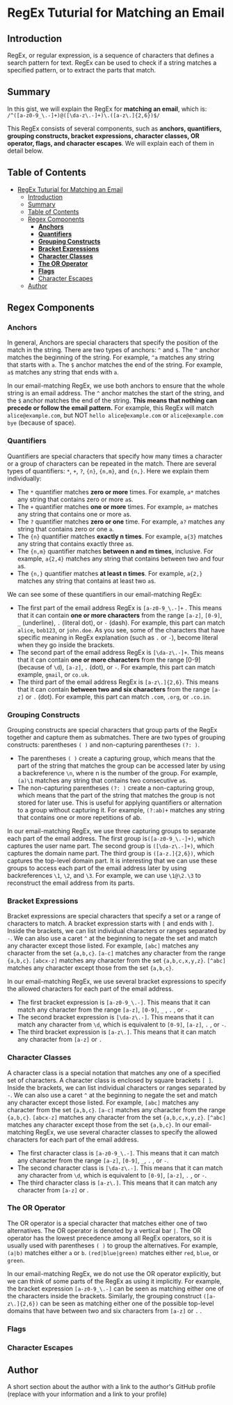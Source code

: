 # RegEx Tuturial for Matching an Email

## Introduction

RegEx, or regular expression, is a sequence of characters that defines a search pattern for text. RegEx can be used to check if a string matches a specified pattern, or to extract the parts that match.

## Summary

In this gist, we will explain the RegEx for **matching an email**, which is:
`/^([a-z0-9_\.-]+)@([\da-z\.-]+)\.([a-z\.]{2,6})$/`

This RegEx consists of several components, such as **anchors, quantifiers, grouping constructs, bracket expressions, character classes, OR operator, flags, and character escapes**. We will explain each of them in detail below.

## Table of Contents

- [RegEx Tuturial for Matching an Email](#regex-tuturial-for-matching-an-email)
  - [Introduction](#introduction)
  - [Summary](#summary)
  - [Table of Contents](#table-of-contents)
  - [Regex Components](#regex-components)
    - [**Anchors**](#anchors)
    - [**Quantifiers**](#quantifiers)
    - [**Grouping Constructs**](#grouping-constructs)
    - [**Bracket Expressions**](#bracket-expressions)
    - [**Character Classes**](#character-classes)
    - [**The OR Operator**](#the-or-operator)
    - [**Flags**](#flags)
    - [Character Escapes](#character-escapes)
  - [Author](#author)

## Regex Components

### **Anchors**

In general, Anchors are special characters that specify the position of the match in the string. There are two types of anchors: `^` and `$`. The `^` anchor matches the beginning of the string. For example, `^a` matches any string that starts with `a`. The `$` anchor matches the end of the string. For example, `a$` matches any string that ends with `a`.

In our email-matching RegEx, we use both anchors to ensure that the whole string is an email address. The `^` anchor matches the start of the string, and the `$` anchor matches the end of the string. **This means that nothing can precede or follow the email pattern.** For example, this RegEx will match `alice@example.com`, but NOT `hello alice@example.com` or `alice@example.com bye` (because of space).

### **Quantifiers**

Quantifiers are special characters that specify how many times a character or a group of characters can be repeated in the match. There are several types of quantifiers: `*`, `+`, `?`, `{n}`, `{n,m}`, and `{n,}`. Here we explain them individually:

- The `*` quantifier matches **zero or more** times. For example, `a*` matches any string that contains zero or more `a`s.
- The `+` quantifier matches **one or more** times. For example, `a+` matches any string that contains one or more `a`s.
- The `?` quantifier matches **zero or one** time. For example, `a?` matches any string that contains zero or one `a`.
- The `{n}` quantifier matches **exactly n times**. For example, `a{3}` matches any string that contains exactly three `a`s.
- The `{n,m}` quantifier matches **between n and m times**, inclusive. For example, `a{2,4}` matches any string that contains between two and four `a`s.
- The `{n,}` quantifier matches **at least n times**. For example, `a{2,}` matches any string that contains at least two `a`s.

We can see some of these quantifiers in our email-matching RegEx:

- The first part of the email address RegEx is `[a-z0-9_\.-]+` . This means that it can contain **one or more characters** from the range `[a-z]`, `[0-9]`, `_` (underline), `.` (literal dot), or `-` (dash). For example, this part can match `alice`, `bob123`, or `john.doe`. As you see, some of the characters that have specific meaning in RegEx explanation (such as `.` or `-`), become literal when they go inside the brackets.
- The second part of the email address RegEx is `[\da-z\.-]+`. This means that it can contain **one or more characters** from the range [0-9] (because of `\d`), `[a-z]`, `.` (dot), or `-`. For example, this part can match example, `gmail`, or `co.uk`.
- The third part of the email address RegEx is `[a-z\.]{2,6}`. This means that it can contain **between two and six characters** from the range `[a-z]` or `.` (dot). For example, this part can match `.com`, `.org`, or `.co.in`.

### **Grouping Constructs**

Grouping constructs are special characters that group parts of the RegEx together and capture them as submatches. There are two types of grouping constructs: parentheses `( )` and non-capturing parentheses `(?: )`.

- The parentheses `( )` create a capturing group, which means that the part of the string that matches the group can be accessed later by using a backreference `\n`, where n is the number of the group. For example, `(a)\1` matches any string that contains two consecutive `a`s.
- The non-capturing parentheses `(?: )` create a non-capturing group, which means that the part of the string that matches the group is not stored for later use. This is useful for applying quantifiers or alternation to a group without capturing it. For example, `(?:ab)+` matches any string that contains one or more repetitions of ab.

In our email-matching RegEx, we use three capturing groups to separate each part of the email address. The first group is`([a-z0-9_\.-]+)`, which captures the user name part. The second group is `([\da-z\.-]+)`, which captures the domain name part. The third group is `([a-z.]{2,6})`, which captures the top-level domain part. It is interesting that we can use these groups to access each part of the email address later by using backreferences `\1`, `\2`, and `\3`. For example, we can use `\1@\2.\3` to reconstruct the email address from its parts.

### **Bracket Expressions**

Bracket expressions are special characters that specify a set or a range of characters to match. A bracket expression starts with `[` and ends with `]`. Inside the brackets, we can list individual characters or ranges separated by `-`. We can also use a caret `^` at the beginning to negate the set and match any character except those listed.
For example, `[abc]` matches any character from the set `{a,b,c}`. `[a-c]` matches any character from the range `{a,b,c}`. `[abcx-z]` matches any character from the set `{a,b,c,x,y,z}`. `[^abc]` matches any character except those from the set `{a,b,c}`.

In our email-matching RegEx, we use several bracket expressions to specify the allowed characters for each part of the email address.

- The first bracket expression is `[a-z0-9_\.-]`. This means that it can match any character from the range `[a-z]`, `[0-9]`, `_` , `.` , or `-`.
- The second bracket expression is `[\da-z\.-]`. This means that it can match any character from `\d`, which is equivalent to `[0-9]`, `[a-z]`, `.` , or `-`.
- The third bracket expression is `[a-z\.]`. This means that it can match any character from `[a-z]` or `.`

### **Character Classes**

A character class is a special notation that matches any one of a specified set of characters. A character class is enclosed by square brackets `[ ]`. Inside the brackets, we can list individual characters or ranges separated by `-`. We can also use a caret `^` at the beginning to negate the set and match any character except those listed.
For example, `[abc]` matches any character from the set `{a,b,c}`. `[a-c]` matches any character from the range `{a,b,c}`. `[abcx-z]` matches any character from the set `{a,b,c,x,y,z}`. `[^abc]` matches any character except those from the set `{a,b,c}`.
In our email-matching RegEx, we use several character classes to specify the allowed characters for each part of the email address.

- The first character class is `[a-z0-9_\.-]`. This means that it can match any character from the range `[a-z]`, `[0-9]`, `_`, `.` , or `-`.
- The second character class is `[\da-z\.-]`. This means that it can match any character from `\d`, which is equivalent to `[0-9]`, `[a-z]`, `.` , or `-`.
- The third character class is `[a-z\.]`. This means that it can match any character from `[a-z]` or .

### **The OR Operator**

The OR operator is a special character that matches either one of two alternatives. The OR operator is denoted by a vertical bar `|`. The OR operator has the lowest precedence among all RegEx operators, so it is usually used with parentheses `( )` to group the alternatives. For example, `(a|b)` matches either `a` or `b`. `(red|blue|green)` matches either `red`, `blue`, or `green`.

In our email-matching RegEx, we do not use the OR operator explicitly, but we can think of some parts of the RegEx as using it implicitly. For example, the bracket expression `[a-z0-9_\.-]` can be seen as matching either one of the characters inside the brackets. Similarly, the grouping construct `([a-z\.]{2,6})` can be seen as matching either one of the possible top-level domains that have between two and six characters from `[a-z]` or `.` .

### **Flags**

### Character Escapes

## Author

A short section about the author with a link to the author's GitHub profile (replace with your information and a link to your profile)
